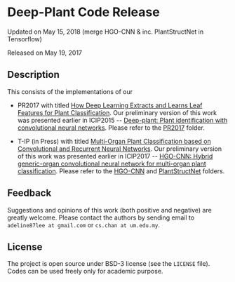 
# Deep-Plant Code Release

Updated on May 15, 2018 (merge HGO-CNN & inc. PlantStructNet in Tensorflow)

Released on May 19, 2017

## Description

This consists of the implementations of our 

* PR2017 with titled [How Deep Learning Extracts and Learns Leaf Features for Plant Classification](http://cs-chan.com/doc/PR2017.pdf). Our preliminary version of this work was presented earlier in ICIP2015 -- [Deep-plant: Plant identification with convolutional neural networks](http://cs-chan.com/doc/150608425v1.pdf). Please refer to the [PR2017](https://github.com/cs-chan/Deep-Plant/tree/master/PR2017) folder.

* T-IP (in Press) with titled [Multi-Organ Plant Classification based on Convolutional and Recurrent Neural Networks](https://ieeexplore.ieee.org/document/8359391/). Our preliminary version of this work was presented earlier in ICIP2017 -- [HGO-CNN: Hybrid generic-organ convolutional neural network for multi-organ plant classification](http://cs-chan.com/doc/ICIP_CR.pdf). Please refer to the [HGO-CNN](https://github.com/cs-chan/Deep-Plant/tree/master/HGO-CNN) and [PlantStructNet](https://github.com/cs-chan/Deep-Plant/tree/master/PlantStructNet) folders.

## Feedback
Suggestions and opinions of this work (both positive and negative) are greatly welcome. Please contact the authors by sending email to
`adeline87lee at gmail.com` or `cs.chan at um.edu.my`.

## License
The project is open source under BSD-3 license (see the ``` LICENSE ``` file). Codes can be used freely only for academic purpose.
